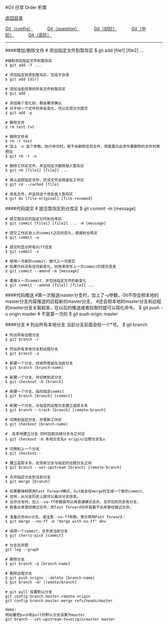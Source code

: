 
#Git 日常 Order 积累 
<p>
    <a href="#" onclick="refreshContent('gitorder')">返回目录</a>
</p>
<p>
<a href="#" onclick="refreshOrderContent('config')">Git（config）</a>&emsp;&emsp;&emsp;
<a href="#" onclick="refreshOrderContent('question')">Git（question）</a>&emsp;&emsp;&emsp;
<a href="#" onclick="refreshOrderContent('order2')">Git（初阶）</a>&emsp;&emsp;&emsp;
<a href="#" onclick="refreshOrderContent('order3')">Git（中阶）</a>&emsp;&emsp;&emsp;
<a href="#" onclick="refreshOrderContent('order4')">Git（高阶）</a>&emsp;&emsp;&emsp;
</p>

---

####增加/删除文件
    # 添加指定文件到暂存区
    $ git add [file1] [file2] ...
    
    #强制添加指定文件到暂存区
    $ git add -f ...
    
    # 添加指定目录到暂存区，包括子目录
    $ git add [dir]
    
    # 添加当前目录的所有文件到暂存区
    $ git add .
    
    # 添加每个变化前，都会要求确认
    # 对于同一个文件的多处变化，可以实现分次提交
    $ git add -p
    
    # 删除文件
    $ rm test.txt
    
    # 删除文件夹
    $ rm -r test
    # 加上 -n 这个参数，执行命令时，是不会删除任何文件，而是展示此命令要删除的文件列表预览
    $ git rm -r -n
    
    # 删除工作区文件，并且将这次删除放入暂存区
    $ git rm [file1] [file2] ...
    
    # 停止追踪指定文件，但该文件会保留在工作区
    $ git rm --cached [file]
    
    # 改名文件，并且将这个改名放入暂存区
    $ git mv [file-original] [file-renamed]

####代码提交
    # 提交暂存区到仓库区
    $ git commit -m [message]
    
    # 提交暂存区的指定文件到仓库区
    $ git commit [file1] [file2] ... -m [message]
    
    # 提交工作区自上次commit之后的变化，直接到仓库区
    $ git commit -a
    
    # 提交时显示所有diff信息
    $ git commit -v
    
    # 使用一次新的commit，替代上一次提交
    # 如果代码没有任何新变化，则用来改写上一次commit的提交信息
    $ git commit --amend -m [message]
    
    # 重做上一次commit，并包括指定文件的新变化
    $ git commit --amend [file1] [file2] ...

####代码推送
    #第一次推送master分支时，加上了-u参数，Git不但会把本地的master分支内容推送的远程新的master分支，
    #还会把本地的master分支和远程的master分支关联起来，在以后的推送或者拉取时就可以简化命令。
    $ git push -u origin master
    # 不是第一次的
    $ git push origin master
    
####分支
    # 列出所有本地分支 当前分支前面会标一个*号。
    $ git branch
    
    # 列出所有远程分支
    $ git branch -r
    
    # 列出所有本地分支和远程分支
    $ git branch -a
    
    # 新建一个分支，但依然停留在当前分支
    $ git branch [branch-name]
    
    # 新建一个分支，并切换到该分支
    $ git checkout -b [branch]
    
    # 新建一个分支，指向指定commit
    $ git branch [branch] [commit]
    
    # 新建一个分支，与指定的远程分支建立追踪关系
    $ git branch --track [branch] [remote-branch]
    
    # 切换到指定分支，并更新工作区
    $ git checkout [branch-name]
    
    #  在本地建立分支 同时拉取远端分支与之对应
    $ git checkout -b 本地分支名x origin/远程分支名x
    
    # 切换到上一个分支
    $ git checkout -
    
    # 建立追踪关系，在现有分支与指定的远程分支之间
    $ git branch --set-upstream [branch] [remote-branch]
    
    # 合并指定分支到当前分支
    $ git merge [branch]
    
    # 如果要强制禁用Fast forward模式，Git就会在merge时生成一个新的commit，
    # 这样，从分支历史上就可以看出分支信息。
    # 合并分支时，加上--no-ff参数就可以用普通模式合并，合并后的历史有分支，
    # 能看出来曾经做过合并，而fast forward合并就看不出来曾经做过合并。
    
    # 准备合并dev分支，请注意--no-ff参数，表示禁用Fast forward：
    $ git merge --no-ff -m "merge with no-ff" dev
    
    # 选择一个commit，合并进当前分支
    $ git cherry-pick [commit]
    
    # 分支合并图
    git log --graph
    
    # 删除分支
    $ git branch -d [branch-name]
    
    # 删除远程分支
    $ git push origin --delete [branch-name]
    $ git branch -dr [remote/branch]
    
    # git pull 设置默认分支
    git config branch.master.remote origin
    git config branch.master.merge refs/heads/master
    
    demo:
    例如要把push和pull的默认分支设置为master
    git branch --set-upstream-to=origin/master master    